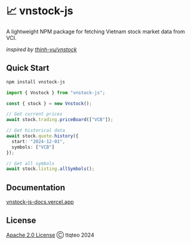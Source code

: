 # 📈 vnstock-js

A lightweight NPM package for fetching Vietnam stock market data from VCI.

*inspired by [thinh-vu/vnstock](https://github.com/thinh-vu/vnstock)*

## Quick Start

```bash
npm install vnstock-js
```

```typescript
import { Vnstock } from "vnstock-js";

const { stock } = new Vnstock();

// Get current prices
await stock.trading.priceBoard(["VCB"]);

// Get historical data
await stock.quote.history({
  start: "2024-12-01",
  symbols: ["VCB"]
});

// Get all symbols
await stock.listing.allSymbols();
```

## Documentation
[vnstock-js-docs.vercel.app](https://vnstock-js-docs.vercel.app/)

## License
[Apache 2.0 License](LICENSE) Ⓒ ttqteo 2024